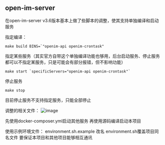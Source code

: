 ## open-im-server
在open-im-server v3.6版本基本上做了些脚本的调整，使其支持单独编译和启动服务

指定编译：
```
make build BINS=`"openim-api openim-crontask"
```
指定某些服务（其实官方自带这个单独编译功能也够用，后台启动服务、停止服务都可以不指定某服务，只是可能会有部分报错，但不影响功能）

```
make start `specificServers="openim-api openim-crontask"`
```
停止服务
```
make stop
```
目前停止服务不支持指定服务，只能全部停止

调整的相关文件：
![image](https://github.com/wesley-24-1538/root-open-im-server/assets/169232774/e5e89586-309f-4a42-b2a5-e5e11dd7d9a7)

先使用docker-composer.yml启动其他服务
再使用源码编译启动本项目

使用示例环境文件：
environment.sh.example 改名 environment.sh覆盖项目同名文件
要保证本项目和其他项目能够相互通讯
